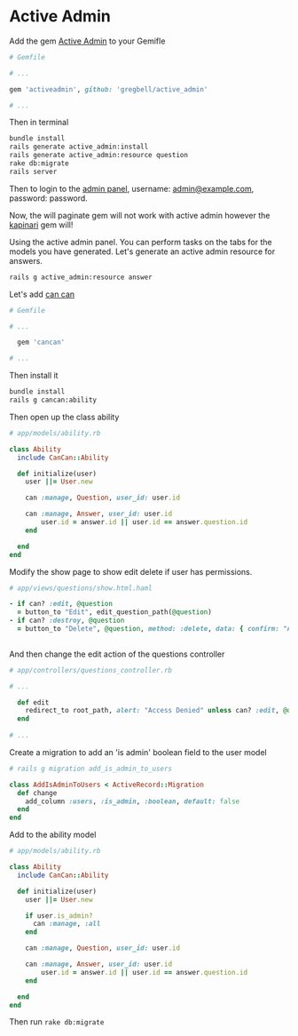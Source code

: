 # Active Admin  

Add the gem [Active Admin](https://github.com/gregbell/active_admin) to your Gemifle
```Ruby
# Gemfile

# ...

gem 'activeadmin', github: 'gregbell/active_admin'

# ...
```
Then in terminal
```bash
bundle install
rails generate active_admin:install
rails generate active_admin:resource question
rake db:migrate
rails server
```
Then to login to the [admin panel](http://localhost:3000/admin/login), username: admin@example.com, password: password. 
  
Now, the will paginate gem will not work with active admin however the [kapinari](https://github.com/amatsuda/kaminari) gem will!  
  
Using the active admin panel. You can perform tasks on the tabs for the models you have generated. Let's generate an active admin resource for answers.  
```bash
rails g active_admin:resource answer
```
Let's add [can can](https://github.com/ryanb/cancan)
```ruby
# Gemfile

# ...

  gem 'cancan'

# ...
```
Then install it
```bash
bundle install
rails g cancan:ability
```
Then open up the class ability
```ruby
# app/models/ability.rb

class Ability
  include CanCan::Ability

  def initialize(user)
    user ||= User.new

    can :manage, Question, user_id: user.id

    can :manage, Answer, user_id: user.id
        user.id = answer.id || user.id == answer.question.id
    end

  end
end
```
Modify the show page to show edit delete if user has permissions.   
```ruby
# app/views/questions/show.html.haml

- if can? :edit, @question
  = button_to "Edit", edit_question_path(@question)
- if can? :destroy, @question
  = button_to "Delete", @question, method: :delete, data: { confirm: "Are you sure you want to delete this question?" }, class: "btn btn-default"
  
```

And then change the edit action of the questions controller
```ruby
# app/controllers/questions_controller.rb

# ...

  def edit
    redirect_to root_path, alert: "Access Denied" unless can? :edit, @question
  end
  
# ...
```

Create a migration to add an 'is admin' boolean field to the user model  
```ruby
# rails g migration add_is_admin_to_users

class AddIsAdminToUsers < ActiveRecord::Migration
  def change
    add_column :users, :is_admin, :boolean, default: false
  end
end
```
Add to the ability model  
```ruby
# app/models/ability.rb

class Ability
  include CanCan::Ability

  def initialize(user)
    user ||= User.new

    if user.is_admin?
      can :manage, :all
    end

    can :manage, Question, user_id: user.id

    can :manage, Answer, user_id: user.id
        user.id = answer.id || user.id == answer.question.id
    end

  end
end
```
Then run `rake db:migrate`

